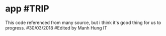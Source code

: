 # app #TRIP
This code referenced from many source, but i think it's good thing for us to progress.
#30/03/2018
#Edited by Manh Hung IT
